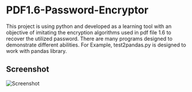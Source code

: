 # PDF1.6-Password-Encryptor

This project is using python and developed as a learning tool with an objective of imitating the encryption algorithms used in pdf file 1.6 to recover the utilized password. There are many programs designed to demonstrate different abilities. For Example, test2pandas.py is designed to work with pandas library.

## Screenshot

<picture>
 <img alt="Screenshot" src="https://raw.githubusercontent.com/ambientWave/PDF1.6-Password-Encryptor/main/Image.png">
</picture>
